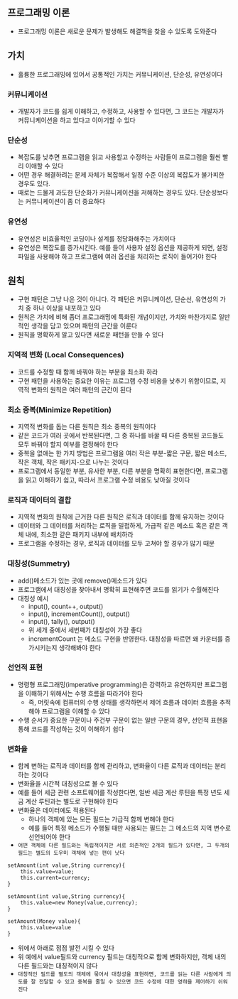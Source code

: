 ## 프로그래밍 이론

- 프로그래밍 이론은 새로운 문제가 발생해도 해결책을 찾을 수 있도록 도와준다

## 가치

- 훌륭한 프로그래밍에 있어서 공통적인 가치는 커뮤니케이션, 단순성, 유연성이다

### 커뮤니케이션

- 개발자가 코드를 쉽게 이해하고, 수정하고, 사용할 수 있다면, 그 코드는 개발자가 커뮤니케이션을 하고 있다고 이야기할 수 있다

### 단순성

- 복잡도를 낮추면 프로그램을 읽고 사용할고 수정하는 사람들이 프로그램을 훨씬 빨리 이애할 수 있다
- 어떤 경우 해결하려는 문제 자체가 복잡해서 일정 수준 이상의 복잡도가 불가피한 경우도 있다.
- 때로는 드물게 과도한 단순화가 커뮤니케이션을 저해하는 경우도 있다. 단순성보다는 커뮤니케이션이 좀 더 중요하다

### 유연성

- 유연성은 비효율적인 코딩이나 설계를 정당화해주는 가치이다
- 유연성은 복잡도를 증가시킨다. 예를 들어 사용자 설정 옵션을 제공하게 되면, 설정 파일을 사용해야 하고 프로그램에 여러 옵션을 처리하는 로직이 들어가야 한다

## 원칙

- 구현 패턴은 그냥 나온 것이 아니다. 각 패턴은 커뮤니케이션, 단순선, 유연성의 가치 중 하나 이상을 내포하고 있다
- 원칙은 가치에 비해 좀더 프로그래밍에 특화된 개념이지만, 가치와 마찬가지로 일반적인 생각을 담고 있으며 패턴의 근간을 이룬다
- 원칙을 명확하게 알고 있다면 새로운 패턴을 만들 수 있다

### 지역적 변화 (Local Consequences)

- 코드를 수정할 때 함께 바꿔야 하는 부분을 최소화 하라
- 구현 패턴을 사용하는 중요한 이유는 프로그램 수정 비용을 낮추기 위함이므로, 지역적 변화의 원칙은 여러 패턴의 근간이 된다

### 최소 중복(Minimize Repetition)

- 지역적 변화를 돕는 다른 원칙은 최소 중복의 원칙이다
- 같은 코드가 여러 곳에서 반복된다면, 그 중 하나를 바꿀 때 다른 중복된 코드들도 모두 바꿔야 할지 여부를 결정해야 한다
- 중복을 없애는 한 가지 방법은 프로그램을 여러 작은 부분-짧은 구문, 짧은 메소드, 작은 객체, 작은 패키지-으로 나누는 것이다
- 프로그램에서 동일한 부분, 유사한 부분, 다른 부분을 명확히 표현한다면, 프로그램을 읽고 이해하기 쉽고, 따라서 프로그램 수정 비용도 낮아질 것이다

### 로직과 데이터의 결합

- 지역적 변화의 원칙에 근거한 다른 원칙은 로직과 데이터를 함께 유지하는 것이다
- 데이터와 그 데이터를 처리하는 로직을 밀접하게, 가급적 같은 메소드 혹은 같은 객체 내에, 최소한 같은 패키지 내부에 배치하라
- 프로그램을 수정하는 경우, 로직과 데이터를 모두 고쳐야 할 경우가 많기 때문

### 대칭성(Summetry)

- add()메소드가 있는 곳에 remove()메소드가 있다
- 프로그램에서 대칭성을 찾아내서 명확히 표현해주면 코드를 읽기가 수월해진다
- 대칭성 예시
    - input(), count++, output()
    - input(), incrementCount(), output()
    - input(), tally(), output()
    - 위 세개 중에서 세번째가 대칭성이 가장 좋다
    - incrementCount 는 메소드 구현을 반영한다. 대칭성을 따르면 왜 카운터를 증가시키는지 생각해봐야 한다

### 선언적 표현

- 명령형 프로그래밍(imperative programming)은 강력하고 유연하지만 프로그램을 이해하기 위해서는 수행 흐름을 따라가야 한다
    - 즉, 머릿속에 컴퓨터의 수행 상태를 생각하면서 제어 흐름과 데이터 흐름을 추적해야 프로그램을 이해할 수 있다
- 수행 순서가 중요한 구문이나 주건부 구문이 없는 일반 구문의 경우, 선언적 표현을 통해 코드를 작성하는 것이 이해하기 쉽다

### 변화율

- 함께 변하는 로직과 데이터를 함께 관리하고, 변화율이 다른 로직과 데이터는 분리하는 것이다
- 변화율을 시간적 대칭성으로 볼 수 있다
- 예를 들어 세금 관련 소프트웨어를 작성한다면, 일반 세금 계산 루틴을 특정 년도 세금 계산 루틴과는 별도로 구현해야 한다
- 변화율은 데이터에도 적용된다
    - 하나의 객체에 있는 모든 필드는 가급적 함께 변해야 한다
    - 예를 들어 특정 메소드가 수행될 때만 사용되는 필드는 그 메소드의 지역 변수로 선언되어야 한다
- `어떤 객체에 다른 필드와는 독립적이지만 서로 의존적인 2개의 필드가 있다면, 그 두개의 필드는 별도의 도우미 객체에 넣는 편이 낫다`

```
setAmount(int value,String currency){
    this.value=value;
    this.current=currency;
}
```

```
setAmount(int value,String currency){
    this.value=new Money(value,currency);
}
```

```
setAmount(Money value){
    this.value=value
}
```

- 위에서 아래로 점점 발전 시킬 수 있다
- 위 예에서 value필드와 currency 필드는 대칭적으로 함께 변화하지만, 객체 내의 다른 필드와는 대칭적이지 않다
- `대칭적인 필드를 별도의 객체에 묶어서 대칭성을 표현하면, 코드를 읽는 다른 사람에게 의도를 잘 전달할 수 있고 중복을 줄일 수 있으면 코드 수정에 대한 영햐을 제어하기 쉬워진다`